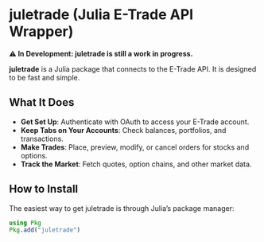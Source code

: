 # juletrade (Julia E-Trade API Wrapper)

**⚠️ In Development: juletrade is still a work in progress.**  

**juletrade** is a Julia package that connects to the E-Trade API. It is designed to be fast and simple.

## What It Does

- **Get Set Up**: Authenticate with OAuth to access your E-Trade account.
- **Keep Tabs on Your Accounts**: Check balances, portfolios, and transactions.
- **Make Trades**: Place, preview, modify, or cancel orders for stocks and options.
- **Track the Market**: Fetch quotes, option chains, and other market data.

## How to Install

The easiest way to get juletrade is through Julia’s package manager:

```julia
using Pkg
Pkg.add("juletrade")
